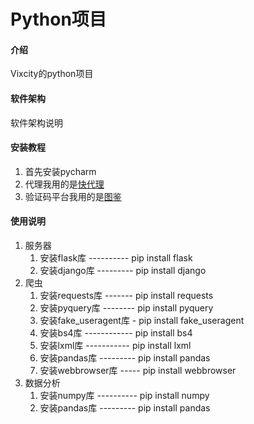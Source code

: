 # Python项目

#### 介绍
Vixcity的python项目

#### 软件架构
软件架构说明


#### 安装教程

1.  首先安装pycharm
2.  代理我用的是[快代理](https://www.kuaidaili.com/)
3.  验证码平台我用的是[图鉴](http://www.ttshitu.com/)

#### 使用说明

1.  服务器
	1.  安装flask库 ---------- pip install flask
	2.  安装django库 --------- pip install django
2.  爬虫
	1.  安装requests库 ------- pip install requests
	2.  安装pyquery库 -------- pip install pyquery
	3.  安装fake_useragent库 - pip install fake_useragent
	4.  安装bs4库 ------------ pip install bs4
	5.  安装lxml库 ----------- pip install lxml
	6.  安装pandas库 --------- pip install pandas
	7.  安装webbrowser库 ----- pip install webbrowser
3.  数据分析
	1.  安装numpy库 ---------- pip install numpy
	2.  安装pandas库 --------- pip install pandas